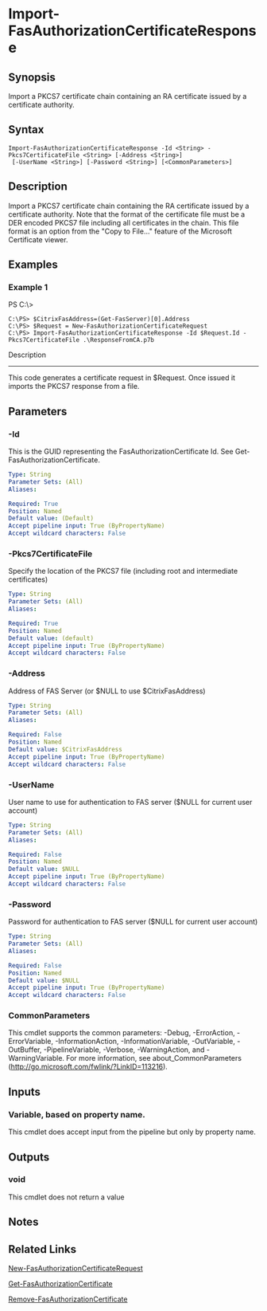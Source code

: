 # Import-FasAuthorizationCertificateResponse

## Synopsis
Import a PKCS7 certificate chain containing an RA certificate issued by a certificate authority.

## Syntax

```
Import-FasAuthorizationCertificateResponse -Id <String> -Pkcs7CertificateFile <String> [-Address <String>]
 [-UserName <String>] [-Password <String>] [<CommonParameters>]
```

## Description
Import a PKCS7 certificate chain containing the RA certificate issued by a certificate authority. 
Note that the format of the certificate file must be a DER encoded PKCS7 file including all certificates in the chain. 
This file format is an option from the "Copy to File..." feature of the Microsoft Certificate viewer.

## Examples

### Example 1
PS C:\\\>

```
C:\PS> $CitrixFasAddress=(Get-FasServer)[0].Address
C:\PS> $Request = New-FasAuthorizationCertificateRequest
C:\PS> Import-FasAuthorizationCertificateResponse -Id $Request.Id -Pkcs7CertificateFile .\ResponseFromCA.p7b
```

Description

-----------

This code generates a certificate request in $Request. 
Once issued it imports the PKCS7 response from a file.

## Parameters

### -Id
This is the GUID representing the FasAuthorizationCertificate Id. 
See Get-FasAuthorizationCertificate.

```yaml
Type: String
Parameter Sets: (All)
Aliases:

Required: True
Position: Named
Default value: (Default)
Accept pipeline input: True (ByPropertyName)
Accept wildcard characters: False
```

### -Pkcs7CertificateFile
Specify the location of the PKCS7 file (including root and intermediate certificates)

```yaml
Type: String
Parameter Sets: (All)
Aliases:

Required: True
Position: Named
Default value: (default)
Accept pipeline input: True (ByPropertyName)
Accept wildcard characters: False
```

### -Address
Address of FAS Server (or $NULL to use $CitrixFasAddress)

```yaml
Type: String
Parameter Sets: (All)
Aliases:

Required: False
Position: Named
Default value: $CitrixFasAddress
Accept pipeline input: True (ByPropertyName)
Accept wildcard characters: False
```

### -UserName
User name to use for authentication to FAS server ($NULL for current user account)

```yaml
Type: String
Parameter Sets: (All)
Aliases:

Required: False
Position: Named
Default value: $NULL
Accept pipeline input: True (ByPropertyName)
Accept wildcard characters: False
```

### -Password
Password for authentication to FAS server ($NULL for current user account)

```yaml
Type: String
Parameter Sets: (All)
Aliases:

Required: False
Position: Named
Default value: $NULL
Accept pipeline input: True (ByPropertyName)
Accept wildcard characters: False
```

### CommonParameters
This cmdlet supports the common parameters: -Debug, -ErrorAction, -ErrorVariable, -InformationAction, -InformationVariable, -OutVariable, -OutBuffer, -PipelineVariable, -Verbose, -WarningAction, and -WarningVariable.
For more information, see about_CommonParameters (http://go.microsoft.com/fwlink/?LinkID=113216).

## Inputs

### Variable, based on property name.
This cmdlet does accept input from the pipeline but only by property name.

## Outputs

### void
This cmdlet does not return a value

## Notes

## Related Links

[New-FasAuthorizationCertificateRequest]()

[Get-FasAuthorizationCertificate]()

[Remove-FasAuthorizationCertificate]()


